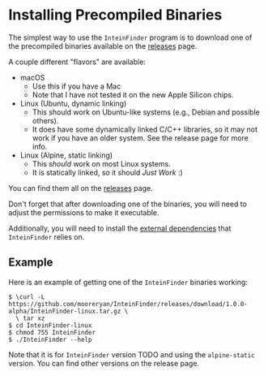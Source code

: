 # Installing Precompiled Binaries

The simplest way to use the `InteinFinder` program is to download one of the precompiled binaries available on the [releases](https://github.com/mooreryan/InteinFinder/releases) page.

A couple different "flavors" are available:

- macOS
  - Use this if you have a Mac
  - Note that I have not tested it on the new Apple Silicon chips.
- Linux (Ubuntu, dynamic linking)
  - This should work on Ubuntu-like systems (e.g., Debian and possible others).
  - It does have some dynamically linked C/C++ libraries, so it may not work if you have an older system. See the release page for more info.
- Linux (Alpine, static linking)
  - This _should_ work on most Linux systems.
  - It is statically linked, so it should _Just Work_ :)

You can find them all on the [releases](https://github.com/mooreryan/InteinFinder/releases) page.

Don't forget that after downloading one of the binaries, you will need to adjust the permissions to make it executable.

Additionally, you will need to install the [external dependencies](./installing-external-dependencies.md) that `InteinFinder` relies on.

## Example

Here is an example of getting one of the `InteinFinder` binaries working:

```
$ \curl -L https://github.com/mooreryan/InteinFinder/releases/download/1.0.0-alpha/InteinFinder-linux.tar.gz \
  \ tar xz
$ cd InteinFinder-linux
$ chmod 755 InteinFinder
$ ./InteinFinder --help
```

Note that it is for `InteinFinder` version TODO and using the `alpine-static` version. You can find other versions on the release page.
